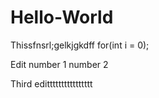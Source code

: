 # Hello-World
Thissfnsrl;gelkjgkdff
for(int i = 0);

Edit number 1
number 2

Third editttttttttttttttt